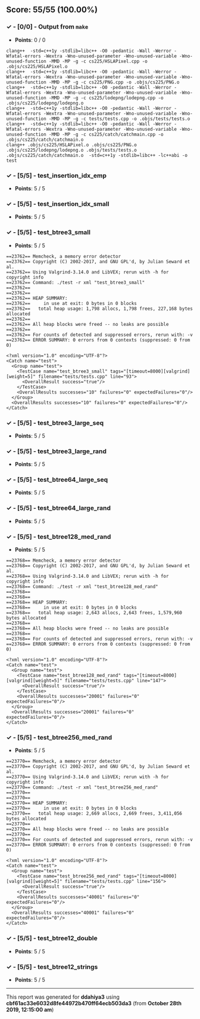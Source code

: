 


## Score: 55/55 (100.00%)


### ✓ - [0/0] - Output from `make`

- **Points**: 0 / 0


```
clang++  -std=c++1y -stdlib=libc++ -O0 -pedantic -Wall -Werror -Wfatal-errors -Wextra -Wno-unused-parameter -Wno-unused-variable -Wno-unused-function -MMD -MP -g -c cs225/HSLAPixel.cpp -o .objs/cs225/HSLAPixel.o
clang++  -std=c++1y -stdlib=libc++ -O0 -pedantic -Wall -Werror -Wfatal-errors -Wextra -Wno-unused-parameter -Wno-unused-variable -Wno-unused-function -MMD -MP -g -c cs225/PNG.cpp -o .objs/cs225/PNG.o
clang++  -std=c++1y -stdlib=libc++ -O0 -pedantic -Wall -Werror -Wfatal-errors -Wextra -Wno-unused-parameter -Wno-unused-variable -Wno-unused-function -MMD -MP -g -c cs225/lodepng/lodepng.cpp -o .objs/cs225/lodepng/lodepng.o
clang++  -std=c++1y -stdlib=libc++ -O0 -pedantic -Wall -Werror -Wfatal-errors -Wextra -Wno-unused-parameter -Wno-unused-variable -Wno-unused-function -MMD -MP -g -c tests/tests.cpp -o .objs/tests/tests.o
clang++  -std=c++1y -stdlib=libc++ -O0 -pedantic -Wall -Werror -Wfatal-errors -Wextra -Wno-unused-parameter -Wno-unused-variable -Wno-unused-function -MMD -MP -g -c cs225/catch/catchmain.cpp -o .objs/cs225/catch/catchmain.o
clang++ .objs/cs225/HSLAPixel.o .objs/cs225/PNG.o .objs/cs225/lodepng/lodepng.o .objs/tests/tests.o .objs/cs225/catch/catchmain.o  -std=c++1y -stdlib=libc++ -lc++abi -o test

```


### ✓ - [5/5] - test_insertion_idx_emp

- **Points**: 5 / 5





### ✓ - [5/5] - test_insertion_idx_small

- **Points**: 5 / 5





### ✓ - [5/5] - test_btree3_small

- **Points**: 5 / 5

```
==23762== Memcheck, a memory error detector
==23762== Copyright (C) 2002-2017, and GNU GPL'd, by Julian Seward et al.
==23762== Using Valgrind-3.14.0 and LibVEX; rerun with -h for copyright info
==23762== Command: ./test -r xml "test_btree3_small"
==23762== 
==23762== 
==23762== HEAP SUMMARY:
==23762==     in use at exit: 0 bytes in 0 blocks
==23762==   total heap usage: 1,798 allocs, 1,798 frees, 227,168 bytes allocated
==23762== 
==23762== All heap blocks were freed -- no leaks are possible
==23762== 
==23762== For counts of detected and suppressed errors, rerun with: -v
==23762== ERROR SUMMARY: 0 errors from 0 contexts (suppressed: 0 from 0)

```
```
<?xml version="1.0" encoding="UTF-8"?>
<Catch name="test">
  <Group name="test">
    <TestCase name="test_btree3_small" tags="[timeout=8000][valgrind][weight=5]" filename="tests/tests.cpp" line="93">
      <OverallResult success="true"/>
    </TestCase>
    <OverallResults successes="10" failures="0" expectedFailures="0"/>
  </Group>
  <OverallResults successes="10" failures="0" expectedFailures="0"/>
</Catch>

```


### ✓ - [5/5] - test_btree3_large_seq

- **Points**: 5 / 5





### ✓ - [5/5] - test_btree3_large_rand

- **Points**: 5 / 5





### ✓ - [5/5] - test_btree64_large_seq

- **Points**: 5 / 5





### ✓ - [5/5] - test_btree64_large_rand

- **Points**: 5 / 5





### ✓ - [5/5] - test_btree128_med_rand

- **Points**: 5 / 5

```
==23768== Memcheck, a memory error detector
==23768== Copyright (C) 2002-2017, and GNU GPL'd, by Julian Seward et al.
==23768== Using Valgrind-3.14.0 and LibVEX; rerun with -h for copyright info
==23768== Command: ./test -r xml "test_btree128_med_rand"
==23768== 
==23768== 
==23768== HEAP SUMMARY:
==23768==     in use at exit: 0 bytes in 0 blocks
==23768==   total heap usage: 2,643 allocs, 2,643 frees, 1,579,960 bytes allocated
==23768== 
==23768== All heap blocks were freed -- no leaks are possible
==23768== 
==23768== For counts of detected and suppressed errors, rerun with: -v
==23768== ERROR SUMMARY: 0 errors from 0 contexts (suppressed: 0 from 0)

```
```
<?xml version="1.0" encoding="UTF-8"?>
<Catch name="test">
  <Group name="test">
    <TestCase name="test_btree128_med_rand" tags="[timeout=8000][valgrind][weight=5]" filename="tests/tests.cpp" line="147">
      <OverallResult success="true"/>
    </TestCase>
    <OverallResults successes="20001" failures="0" expectedFailures="0"/>
  </Group>
  <OverallResults successes="20001" failures="0" expectedFailures="0"/>
</Catch>

```


### ✓ - [5/5] - test_btree256_med_rand

- **Points**: 5 / 5

```
==23770== Memcheck, a memory error detector
==23770== Copyright (C) 2002-2017, and GNU GPL'd, by Julian Seward et al.
==23770== Using Valgrind-3.14.0 and LibVEX; rerun with -h for copyright info
==23770== Command: ./test -r xml "test_btree256_med_rand"
==23770== 
==23770== 
==23770== HEAP SUMMARY:
==23770==     in use at exit: 0 bytes in 0 blocks
==23770==   total heap usage: 2,669 allocs, 2,669 frees, 3,411,056 bytes allocated
==23770== 
==23770== All heap blocks were freed -- no leaks are possible
==23770== 
==23770== For counts of detected and suppressed errors, rerun with: -v
==23770== ERROR SUMMARY: 0 errors from 0 contexts (suppressed: 0 from 0)

```
```
<?xml version="1.0" encoding="UTF-8"?>
<Catch name="test">
  <Group name="test">
    <TestCase name="test_btree256_med_rand" tags="[timeout=8000][valgrind][weight=5]" filename="tests/tests.cpp" line="156">
      <OverallResult success="true"/>
    </TestCase>
    <OverallResults successes="40001" failures="0" expectedFailures="0"/>
  </Group>
  <OverallResults successes="40001" failures="0" expectedFailures="0"/>
</Catch>

```


### ✓ - [5/5] - test_btree12_double

- **Points**: 5 / 5





### ✓ - [5/5] - test_btree12_strings

- **Points**: 5 / 5





---

This report was generated for **ddahiya3** using **cbf61ac33e6032d8fe44972b470ff64ecb503da3** (from **October 28th 2019, 12:15:00 am**)
